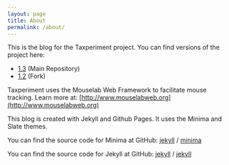 ```yaml
---
layout: page
title: About
permalink: /about/
---
```


This is the blog for the Taxperiment project. You can find versions of the project here: 
* [1.3](https://github.com/andreasHausberger/Taxperiment_MLW) (Main Repository)
* [1.2](https://github.com/andreasHausberger/Mouselab_CK) (Fork)

Taxperiment uses the Mouselab Web Framework to facilitate mouse tracking. Learn more at: [http://www.mouselabweb.org](http://www.mouselabweb.org)

This blog is created with Jekyll and Github Pages. It uses the Minima and Slate themes. 

You can find the source code for Minima at GitHub:
[jekyll][jekyll-organization] /
[minima](https://github.com/jekyll/minima)

You can find the source code for Jekyll at GitHub:
[jekyll][jekyll-organization] /
[jekyll](https://github.com/jekyll/jekyll)


[jekyll-organization]: https://github.com/jekyll
